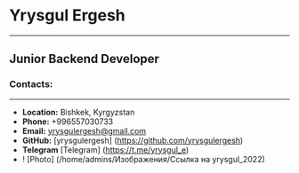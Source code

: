 # Yrysgul Ergesh
***
## Junior Backend Developer
### Contacts:
***
- **Location:** Bishkek, Kyrgyzstan
- **Phone:** +996557030733
- **Email:** yrysgulergesh@gmail.com
- **GitHub:** [yrysgulergesh] (https://github.com/yrysgulergesh)
- **Telegram** [Telegram] (https://t.me/yrysgul_e)
- ! [Photo] (/home/admins/Изображения/Ссылка на yrysgul_2022)
